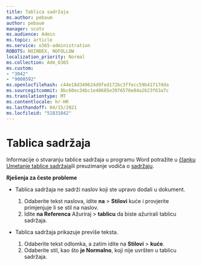 ```yaml
---
title: Tablica sadržaja
ms.author: pebaum
author: pebaum
manager: scotv
ms.audience: Admin
ms.topic: article
ms.service: o365-administration
ROBOTS: NOINDEX, NOFOLLOW
localization_priority: Normal
ms.collection: Adm_O365
ms.custom:
- "3042"
- "9000592"
ms.openlocfilehash: c44e18d349624d9fed172bc3ffecc59b41717dda
ms.sourcegitcommit: 8bc60ec34bc1e40685e3976576e04a2623f63a7c
ms.translationtype: MT
ms.contentlocale: hr-HR
ms.lasthandoff: 04/15/2021
ms.locfileid: "51831042"
---
```

# <a name="table-of-contents"></a>Tablica sadržaja

Informacije o stvaranju tablice sadržaja u programu Word potražite u [članku Umetanje tablice sadržaja](https://support.office.com/article/882e8564-0edb-435e-84b5-1d8552ccf0c0)ili preuzimanje vodiča o [sadržaju](https://go.microsoft.com/fwlink/?linkid=2065106).

**Rješenja za česte probleme**

- Tablica sadržaja ne sadrži naslov koji ste upravo dodali u dokument.
  1. Odaberite tekst naslova, idite **na**  >  **Stilovi** kuće i provjerite primjenjuje li se stil na naslov.
  2. Idite **na Referenca** Ažuriraj  >  **tablicu** da biste ažurirali tablicu sadržaja.

- Tablica sadržaja prikazuje previše teksta. 
  1. Odaberite tekst odlomka, a zatim idite na **Stilovi**  >  **kuće**.
  2. Odaberite stil, kao što **je Normalno**, koji nije uvršten u tablicu sadržaja.
